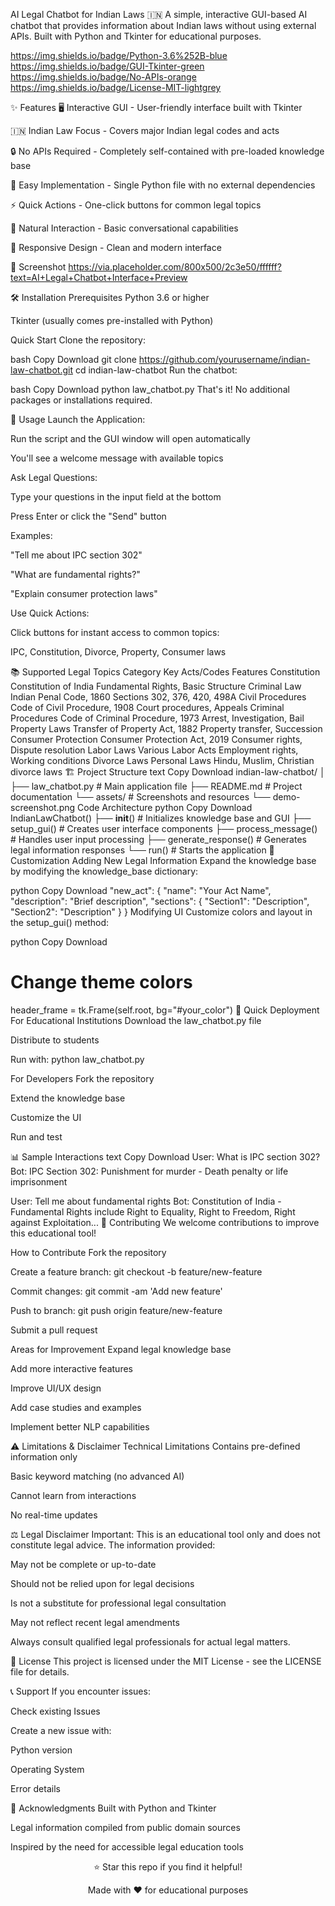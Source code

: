 AI Legal Chatbot for Indian Laws 🇮🇳
A simple, interactive GUI-based AI chatbot that provides information about Indian laws without using external APIs. Built with Python and Tkinter for educational purposes.

https://img.shields.io/badge/Python-3.6%252B-blue
https://img.shields.io/badge/GUI-Tkinter-green
https://img.shields.io/badge/No-APIs-orange
https://img.shields.io/badge/License-MIT-lightgrey

✨ Features
🖥️ Interactive GUI - User-friendly interface built with Tkinter

🇮🇳 Indian Law Focus - Covers major Indian legal codes and acts

🔒 No APIs Required - Completely self-contained with pre-loaded knowledge base

🚀 Easy Implementation - Single Python file with no external dependencies

⚡ Quick Actions - One-click buttons for common legal topics

💬 Natural Interaction - Basic conversational capabilities

📱 Responsive Design - Clean and modern interface

📸 Screenshot
https://via.placeholder.com/800x500/2c3e50/ffffff?text=AI+Legal+Chatbot+Interface+Preview

🛠️ Installation
Prerequisites
Python 3.6 or higher

Tkinter (usually comes pre-installed with Python)

Quick Start
Clone the repository:

bash
Copy
Download
git clone https://github.com/yourusername/indian-law-chatbot.git
cd indian-law-chatbot
Run the chatbot:

bash
Copy
Download
python law_chatbot.py
That's it! No additional packages or installations required.

🎯 Usage
Launch the Application:

Run the script and the GUI window will open automatically

You'll see a welcome message with available topics

Ask Legal Questions:

Type your questions in the input field at the bottom

Press Enter or click the "Send" button

Examples:

"Tell me about IPC section 302"

"What are fundamental rights?"

"Explain consumer protection laws"

Use Quick Actions:

Click buttons for instant access to common topics:

IPC, Constitution, Divorce, Property, Consumer laws

📚 Supported Legal Topics
Category	Key Acts/Codes	Features
Constitution	Constitution of India	Fundamental Rights, Basic Structure
Criminal Law	Indian Penal Code, 1860	Sections 302, 376, 420, 498A
Civil Procedures	Code of Civil Procedure, 1908	Court procedures, Appeals
Criminal Procedures	Code of Criminal Procedure, 1973	Arrest, Investigation, Bail
Property Laws	Transfer of Property Act, 1882	Property transfer, Succession
Consumer Protection	Consumer Protection Act, 2019	Consumer rights, Dispute resolution
Labor Laws	Various Labor Acts	Employment rights, Working conditions
Divorce Laws	Personal Laws	Hindu, Muslim, Christian divorce laws
🏗️ Project Structure
text
Copy
Download
indian-law-chatbot/
│
├── law_chatbot.py          # Main application file
├── README.md               # Project documentation
└── assets/                 # Screenshots and resources
    └── demo-screenshot.png
Code Architecture
python
Copy
Download
IndianLawChatbot()
├── __init__()              # Initializes knowledge base and GUI
├── setup_gui()            # Creates user interface components
├── process_message()      # Handles user input processing
├── generate_response()    # Generates legal information responses
└── run()                  # Starts the application
🔧 Customization
Adding New Legal Information
Expand the knowledge base by modifying the knowledge_base dictionary:

python
Copy
Download
"new_act": {
    "name": "Your Act Name",
    "description": "Brief description",
    "sections": {
        "Section1": "Description",
        "Section2": "Description"
    }
}
Modifying UI
Customize colors and layout in the setup_gui() method:

python
Copy
Download
# Change theme colors
header_frame = tk.Frame(self.root, bg="#your_color")
🚀 Quick Deployment
For Educational Institutions
Download the law_chatbot.py file

Distribute to students

Run with: python law_chatbot.py

For Developers
Fork the repository

Extend the knowledge base

Customize the UI

Run and test

📊 Sample Interactions
text
Copy
Download
User: What is IPC section 302?
Bot: IPC Section 302: Punishment for murder - Death penalty or life imprisonment

User: Tell me about fundamental rights
Bot: Constitution of India - Fundamental Rights include Right to Equality, Right to Freedom, Right against Exploitation...
🤝 Contributing
We welcome contributions to improve this educational tool!

How to Contribute
Fork the repository

Create a feature branch: git checkout -b feature/new-feature

Commit changes: git commit -am 'Add new feature'

Push to branch: git push origin feature/new-feature

Submit a pull request

Areas for Improvement
Expand legal knowledge base

Add more interactive features

Improve UI/UX design

Add case studies and examples

Implement better NLP capabilities

⚠️ Limitations & Disclaimer
Technical Limitations
Contains pre-defined information only

Basic keyword matching (no advanced AI)

Cannot learn from interactions

No real-time updates

⚖️ Legal Disclaimer
Important: This is an educational tool only and does not constitute legal advice. The information provided:

May not be complete or up-to-date

Should not be relied upon for legal decisions

Is not a substitute for professional legal consultation

May not reflect recent legal amendments

Always consult qualified legal professionals for actual legal matters.

📄 License
This project is licensed under the MIT License - see the LICENSE file for details.

📞 Support
If you encounter issues:

Check existing Issues

Create a new issue with:

Python version

Operating System

Error details

🙏 Acknowledgments
Built with Python and Tkinter

Legal information compiled from public domain sources

Inspired by the need for accessible legal education tools

<div align="center">
⭐ Star this repo if you find it helpful!

Made with ❤️ for educational purposes

</div>
